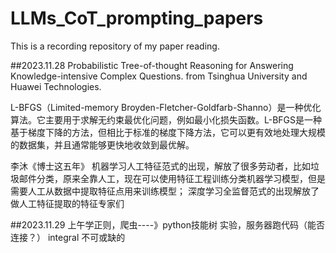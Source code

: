# LLMs_CoT_prompting_papers
This is a recording repository of my paper reading.

##2023.11.28
Probabilistic Tree-of-thought Reasoning for Answering Knowledge-intensive Complex Questions.  from Tsinghua University and Huawei Technologies.

L-BFGS（Limited-memory Broyden-Fletcher-Goldfarb-Shanno）是一种优化算法。它主要用于求解无约束最优化问题，例如最小化损失函数。L-BFGS是一种基于梯度下降的方法，但相比于标准的梯度下降方法，它可以更有效地处理大规模的数据集，并且通常能够更快地收敛到最优解。

李沐《博士这五年》
机器学习人工特征范式的出现，解放了很多劳动者，比如垃圾邮件分类，原来全靠人工，现在可以使用特征工程训练分类机器学习模型，但是需要人工从数据中提取特征点用来训练模型；
深度学习全监督范式的出现解放了做人工特征提取的特征专家们


##2023.11.29
上午学正则，爬虫----》python技能树
实验，服务器跑代码（能否连接？）
integral 不可或缺的
